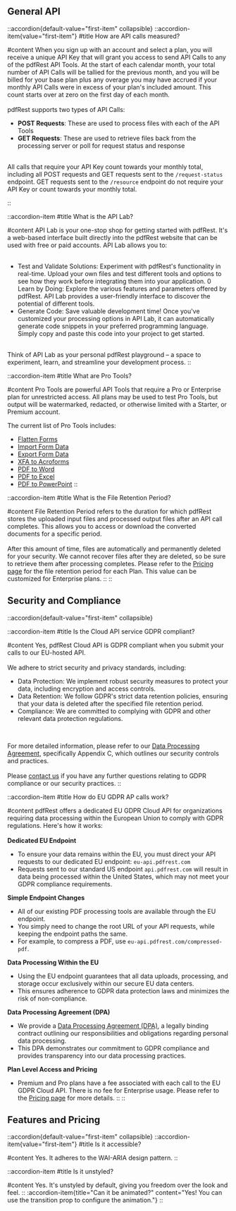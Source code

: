 ## General API

::accordion{default-value="first-item" collapsible}
  ::accordion-item{value="first-item"}
  #title
  How are API calls measured?

#content
  When you sign up with an account and select a plan, you will receive a unique API Key that will grant you access to send API Calls to any of the pdfRest API Tools. At the start of each calendar month, your total number of API Calls will be tallied for the previous month, and you will be billed for your base plan plus any overage you may have accrued if your monthly API Calls were in excess of your plan's included amount. This count starts over at zero on the first day of each month.
  <br><br>
  pdfRest supports two types of API Calls:
  - **POST Requests**: These are used to process files with each of the API Tools
  - **GET Requests**: These are used to retrieve files back from the processing server or poll for request status and response
  <br><br>

  All calls that require your API Key count towards your monthly total, including all POST requests and GET requests sent to the `/request-status` endpoint. GET requests sent to the `/resource` endpoint do not require your API Key or count towards your monthly total.

  ::

  ::accordion-item
  #title
  What is the API Lab?

  #content
  API Lab is your one-stop shop for getting started with pdfRest. It's a web-based interface built directly into the pdfRest website that can be used with free or paid accounts. API Lab allows you to:
  <br><br>
  - Test and Validate Solutions: Experiment with pdfRest's functionality in real-time. Upload your own files and test different tools and options to see how they work before integrating them into your application.
  0 Learn by Doing: Explore the various features and parameters offered by pdfRest. API Lab provides a user-friendly interface to discover the potential of different tools.
  - Generate Code: Save valuable development time! Once you've customized your processing options in API Lab, it can automatically generate code snippets in your preferred programming language. Simply copy and paste this code into your project to get started.
  <br><br>

  Think of API Lab as your personal pdfRest playground – a space to experiment, learn, and streamline your development process.
  ::

  ::accordion-item
  #title
  What are Pro Tools?

  #content
  Pro Tools are powerful API Tools that require a Pro or Enterprise plan for unrestricted access. All plans may be used to test Pro Tools, but output will be watermarked, redacted, or otherwise limited with a Starter, or Premium account.

  The current list of Pro Tools includes:
  - [Flatten Forms](https://pdfrest.com/apitools/flatten-forms/)
  - [Import Form Data](https://pdfrest.com/apitools/import-form-data/)
  - [Export Form Data](https://pdfrest.com/apitools/export-form-data/)
  - [XFA to Acroforms](https://pdfrest.com/apitools/xfa-to-acroforms/)
  - [PDF to Word](https://pdfrest.com/apitools/pdf-to-word/)
  - [PDF to Excel](https://pdfrest.com/apitools/pdf-to-excel/)
  - [PDF to PowerPoint](https://pdfrest.com/apitools/pdf-to-powerpoint/)
  ::

  ::accordion-item
  #title
  What is the File Retention Period?

  #content
  File Retention Period refers to the duration for which pdfRest stores the uploaded input files and processed output files after an API call completes. This allows you to access or download the converted documents for a specific period.
  <br><br>
  After this amount of time, files are automatically and permanently deleted for your security. We cannot recover files after they are deleted, so be sure to retrieve them after processing completes. Please refer to the [Pricing page](https://pdfrest.com/pricing/) for the file retention period for each Plan. This value can be customized for Enterprise plans.
  ::
::

## Security and Compliance

::accordion{default-value="first-item" collapsible}

  ::accordion-item
  #title
  Is the Cloud API service GDPR compliant?

  #content
  Yes, pdfRest Cloud API is GDPR compliant when you submit your calls to our EU-hosted API.
  <br><br>
  We adhere to strict security and privacy standards, including:

  - Data Protection: We implement robust security measures to protect your data, including encryption and access controls.
  - Data Retention: We follow GDPR's strict data retention policies, ensuring that your data is deleted after the specified file retention period.
  - Compliance: We are committed to complying with GDPR and other relevant data protection regulations.
  <br>

  For more detailed information, please refer to our [Data Processing Agreement](https://pdfrest.com/data-processing-agreement/), specifically Appendix C, which outlines our security controls and practices.
  <br><br>
  Please [contact us](https://pdfrest.com/support/) if you have any further questions relating to GDPR compliance or our security practices.
  ::

  ::accordion-item
  #title
  How do EU GDPR AP calls work?

  #content
  pdfRest offers a dedicated EU GDPR Cloud API for organizations requiring data processing within the European Union to comply with GDPR regulations. Here's how it works:
  <br><br>
  **Dedicated EU Endpoint**
  <br>
  - To ensure your data remains within the EU, you must direct your API requests to our dedicated EU endpoint: `eu-api.pdfrest.com`
  - Requests sent to our standard US endpoint `api.pdfrest.com` will result in data being processed within the United States, which may not meet your GDPR compliance requirements.

  **Simple Endpoint Changes**
  <br>
  - All of our existing PDF processing tools are available through the EU endpoint.
  - You simply need to change the root URL of your API requests, while keeping the endpoint paths the same.
  - For example, to compress a PDF, use `eu-api.pdfrest.com/compressed-pdf`.

  **Data Processing Within the EU**
  <br>
  - Using the EU endpoint guarantees that all data uploads, processing, and storage occur exclusively within our secure EU data centers.
  - This ensures adherence to GDPR data protection laws and minimizes the risk of non-compliance.

  **Data Processing Agreement (DPA)**
  <br>
  - We provide a [Data Processing Agreement (DPA)](https://pdfrest.com/data-processing-agreement/), a legally binding contract outlining our responsibilities and obligations regarding personal data processing.
  - This DPA demonstrates our commitment to GDPR compliance and provides transparency into our data processing practices.

  **Plan Level Access and Pricing**
  <br>
  - Premium and Pro plans have a fee associated with each call to the EU GDPR Cloud API. There is no fee for Enterprise usage. Please refer to the [Pricing page](https://pdfrest.com/pricing/) for more details.
  ::
::
## Features and Pricing 

::accordion{default-value="first-item" collapsible}
  ::accordion-item{value="first-item"}
  #title
  Is it accessible?

  #content
  Yes. It adheres to the WAI-ARIA design pattern.
  ::

  ::accordion-item
  #title
  Is it unstyled?

  #content
  Yes. It's unstyled by default, giving you freedom over the look and feel.
  ::
  :accordion-item{title="Can it be animated?" content="Yes! You can use the transition prop to configure the animation."}
::